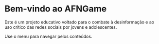 # Bem-vindo ao AFNGame

Este é um projeto educativo voltado para o combate à desinformação e ao uso crítico das redes sociais por jovens e adolescentes.

Use o menu para navegar pelos conteúdos.
